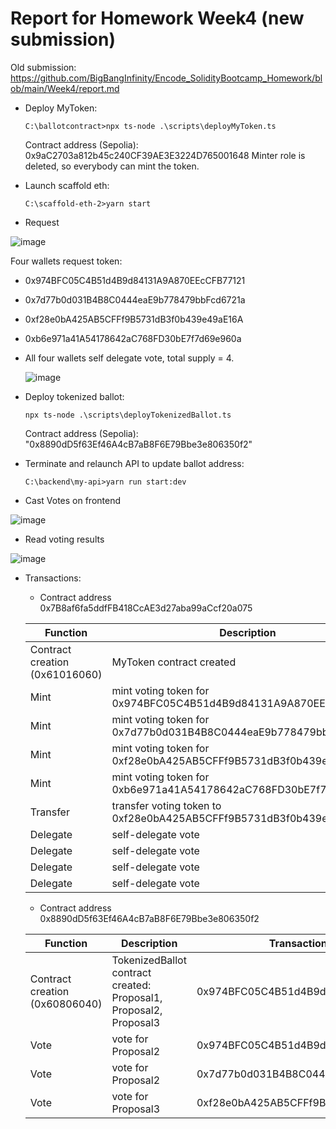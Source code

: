 # Report for Homework Week4 (new submission)

Old submission: https://github.com/BigBangInfinity/Encode_SolidityBootcamp_Homework/blob/main/Week4/report.md
* Deploy MyToken:
  ```
  C:\ballotcontract>npx ts-node .\scripts\deployMyToken.ts
  ```
  Contract address (Sepolia): 0x9aC2703a812b45c240CF39AE3E3224D765001648
  Minter role is deleted, so everybody can mint the token.

* Launch scaffold eth:
  ```
  C:\scaffold-eth-2>yarn start
  ```
* Request 

![image](https://github.com/BigBangInfinity/Encode_SolidityBootcamp_Homework/assets/37957341/eb693558-f3b4-447e-b28b-05ad974c2162)


  Four wallets request token:
  * 0x974BFC05C4B51d4B9d84131A9A870EEcCFB77121
  * 0x7d77b0d031B4B8C0444eaE9b778479bbFcd6721a
  * 0xf28e0bA425AB5CFFf9B5731dB3f0b439e49aE16A
  * 0xb6e971a41A54178642aC768FD30bE7f7d69e960a

* All four wallets self delegate vote, total supply = 4.

  ![image](https://github.com/BigBangInfinity/Encode_SolidityBootcamp_Homework/assets/37957341/601bebda-aaa5-4abc-bb3f-97bd309309b4)

* Deploy tokenized ballot:
  ```
  npx ts-node .\scripts\deployTokenizedBallot.ts
  ```

  Contract address (Sepolia): "0x8890dD5f63Ef46A4cB7aB8F6E79Bbe3e806350f2"

* Terminate and relaunch API to update ballot address:
  ```
  C:\backend\my-api>yarn run start:dev
  ```
* Cast Votes on frontend

![image](https://github.com/BigBangInfinity/Encode_SolidityBootcamp_Homework/assets/37957341/798f31bc-540a-4cc6-95c7-a9eb8b2f72a8)

* Read voting results

![image](https://github.com/BigBangInfinity/Encode_SolidityBootcamp_Homework/assets/37957341/21c11d6e-900c-4400-ab28-bbc05c7b30e0)


* Transactions:
  * Contract address 0x7B8af6fa5ddfFB418CcAE3d27aba99aCcf20a075
    
   | Function | Description | Transaction from account | TransactionHash |
   | --- | --- | --- | --- |
   | Contract creation (0x61016060) | MyToken contract created | 0x974BFC05C4B51d4B9d84131A9A870EEcCFB77121 | 0xfdfaf165c326e713185b0489b673fb86e44994269f7310274aa1b0684a24506d |
   | Mint | mint voting token for 0x974BFC05C4B51d4B9d84131A9A870EEcCFB77121 | 0x974BFC05C4B51d4B9d84131A9A870EEcCFB77121 | 0x351f1e889c5177629dda796a9774efdd1352920de24d2eeacc8c5d1414918605 |
   | Mint | mint voting token for 0x7d77b0d031B4B8C0444eaE9b778479bbFcd6721a | 0x7d77b0d031B4B8C0444eaE9b778479bbFcd6721a | 0x056ca81cb04d2545dafe43d61a008bc0485475b1aa2fb1c6523a33e9411a2720  |
   | Mint | mint voting token for 0xf28e0bA425AB5CFFf9B5731dB3f0b439e49aE16A | 0xf28e0bA425AB5CFFf9B5731dB3f0b439e49aE16A | 0x2a7f36d594a9a32777a32da46623d7c11d72fb8ac8f506fac287b32f94cbc34d  |
   | Mint | mint voting token for 0xb6e971a41A54178642aC768FD30bE7f7d69e960a | 0xb6e971a41A54178642aC768FD30bE7f7d69e960a | 0x04edd5b00c2437f57cedec9bd5af7b70151ded6fd5af1131032be94693986526 |
   | Transfer | transfer voting token to 0xf28e0bA425AB5CFFf9B5731dB3f0b439e49aE16A | 0xb6e971a41A54178642aC768FD30bE7f7d69e960a | 0x5b37c046f16c5e3e4722fe917284f5d8d6ff5e27eb92139f27db4108199aeea3 |
   | Delegate | self-delegate vote | 0x974BFC05C4B51d4B9d84131A9A870EEcCFB77121 | 0xd41fd8d17312857c66bda7f9a06b771cb31380b4d565f5bc54fd98839163c692 |
   | Delegate | self-delegate vote | 0x7d77b0d031B4B8C0444eaE9b778479bbFcd6721a | 0xe59e7add5580e03b7803a967b96a380fabeff70d8c12808d5ebba022cfed8343 |
   | Delegate | self-delegate vote | 0xf28e0bA425AB5CFFf9B5731dB3f0b439e49aE16A | 0x1299252f12d06e0b189c8c3efecc4c0e6a1cc1aa373b145b0ac6041a23a63b35 |
   | Delegate | self-delegate vote | 0xb6e971a41A54178642aC768FD30bE7f7d69e960a | 0x2d3662723bc2f3a4bd1d7323f7c84af8cbf21c5aeaafe2783680bce5de275cce |

  * Contract address 0x8890dD5f63Ef46A4cB7aB8F6E79Bbe3e806350f2

   | Function | Description | Transaction from account | TransactionHash |
   | --- | --- | --- | --- |
   | Contract creation (0x60806040) | TokenizedBallot contract created: Proposal1, Proposal2, Proposal3 | 0x974BFC05C4B51d4B9d84131A9A870EEcCFB77121 | 0xec56712728197aeed1408bb9e000deed7ddb109d57ccec561c769ab6b36826e8 |
   | Vote | vote for Proposal2 | 0x974BFC05C4B51d4B9d84131A9A870EEcCFB77121 | 0xe4d21e655768d96b56c7e2ea395a29bb66abab4bba4ccfe6326ce7041ddb95c2 |
   | Vote | vote for Proposal2 | 0x7d77b0d031B4B8C0444eaE9b778479bbFcd6721a | 0x5425014b19ce1eb8d7587893482ee23475638820398dd87c064af39db822155c |
   | Vote | vote for Proposal3 | 0xf28e0bA425AB5CFFf9B5731dB3f0b439e49aE16A | 0x7a02646d214f79e3c35938708416d14aa489dffa4d4a4fe588271bcccdd23dc1 |

